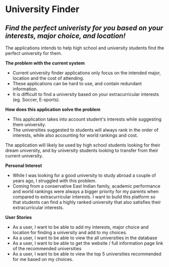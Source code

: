 # University Finder

## *Find the perfect univeristy for you based on your interests, major choice, and location!*

The applications intends to help high school and university students find the perfect university for them.

**The problem with the current system**
- Current university finder applications only focus on the intended major, location and the cost of attending.
- These applications can be hard to use, and contain redundant information.
- It is difficult to find a university based on your extracurricular interests (eg. Soccer, E-sports).

**How does this application solve the problem**
- This application takes into account student's interests while suggesting them university. 
- The universities suggested to students will always rank in the order of interests, while also accounting for 
world rankings and cost. 

The application will likely be used by high school students looking for their dream university, and by university 
students looking to transfer from their current university.

**Personal Interest**
- While I was looking for a good university to study abroad a couple of years ago, I struggled with this problem.
- Coming from a conservative East Indian family, academic performance and world rankings were always a bigger priority 
for my parents when compared to extracurricular interests. I want to build this platform so that students can find a 
highly ranked university that also satisfies their extracurricular interests.

**User Stories**
- As a user, I want to be able to add my interests, major choice and location for finding a university 
and add to my choices.
- As a user, I want to be able to view the all universities in the database
- As a user, I want to be able to get the website / full information page link of the recommended universities
- As a user, I want to be able to view the top 5 universities recommended for me based on my choices.